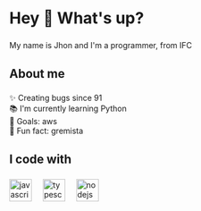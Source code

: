 <h1 align="left">Hey 👋 What's up?</h1>

###

<p align="left">My name is Jhon and I'm a programmer, from IFC </p>

###

<h2 align="left">About me</h2>

###

<p align="left">✨ Creating bugs since 91 <br>📚 I'm currently learning Python <br>🎯 Goals: aws <br>🎲 Fun fact: gremista </p>

###

<h2 align="left">I code with</h2>

###

<div align="left">
  <img src="https://cdn.jsdelivr.net/gh/devicons/devicon/icons/javascript/javascript-original.svg" height="40" alt="javascript logo"  />
  <img width="12" />
  <img src="https://cdn.jsdelivr.net/gh/devicons/devicon/icons/typescript/typescript-original.svg" height="40" alt="typescript logo"  />
  <img width="12" />

 
  
 
  <img src="https://cdn.jsdelivr.net/gh/devicons/devicon/icons/nodejs/nodejs-original.svg" height="40" alt="nodejs logo"  />
  <img width="12" />
  

  
</div>

###
